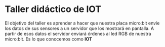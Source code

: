 # Taller didáctico de IOT 

El objetivo del taller es aprender a hacer que nuestra placa micro:bit envíe los datos de sus sensores a un servidor que los mostrará en pantalla. A partir de esos datos el servidor enviará órdenes al led RGB de nuestra micro:bit. Es lo que conocemos como **IOT**

